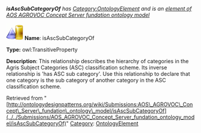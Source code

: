 ___isAscSubCategoryOf__ has [Category:OntologyElement](../../Category/OntologyElement "Category:OntologyElement") and is an [element of](../../Property/ElementOf "Property:ElementOf") [AOS AGROVOC Concept Server fundation ontology model](../../Submissions/AOS_AGROVOC_Concept_Server_fundation_ontology_model "Submissions:AOS AGROVOC Concept Server fundation ontology model")_


  




[![ObjectProperty](../../images/thumb/c/c3/ObjectProperty.gif/45px-ObjectProperty.gif)](../../Image/ObjectProperty.gif "ObjectProperty")
__Name__: isAscSubCategoryOf 


__Type:__ owl:TransitiveProperty 


__Description__: This relationship describes the hierarchy of categories in the Agris Subject Categories (ASC) classification scheme. Its inverse relationship is 'has ASC sub category'. Use this relationship to declare that one category is the sub category of another category in the ASC classification scheme. 





Retrieved from "[http://ontologydesignpatterns.org/wiki/Submissions:AOS\_AGROVOC\_Concept\_Server\_fundation\_ontology\_model/isAscSubCategoryOf](../../Submissions/AOS_AGROVOC_Concept_Server_fundation_ontology_model/isAscSubCategoryOf)"
 [Category](http://ontologydesignpatterns.org/wiki/Special:Categories "Special:Categories"): [OntologyElement](../../Category/OntologyElement "Category:OntologyElement")